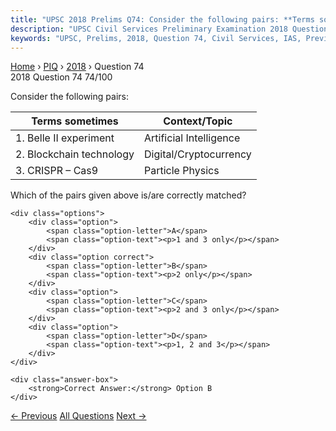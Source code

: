 ```yaml
---
title: "UPSC 2018 Prelims Q74: Consider the following pairs: **Terms sometimes** | **Contex..."
description: "UPSC Civil Services Preliminary Examination 2018 Question 74 with options and answer"
keywords: "UPSC, Prelims, 2018, Question 74, Civil Services, IAS, Previous Year Questions"
---
```


<nav class="breadcrumb">
    <a href="../../">Home</a>
    <span>›</span>
    <a href="../">PIQ</a>
    <span>›</span>
    <a href="./">2018</a>
    <span>›</span>
    <span>Question 74</span>
</nav>

<div class="question-header">
    <div class="question-meta">
        <span class="year-badge">2018</span>
        <span class="question-number">Question 74</span>
        <span class="progress">74/100</span>
    </div>
    <div class="progress-bar">
        <div class="progress-fill" style="width: 74.0%"></div>
    </div>
</div>

<div class="question-content">
    <div class="question-text">
        <p>Consider the following pairs:</p>
<table>
<thead>
<tr>
<th><strong>Terms sometimes</strong></th>
<th><strong>Context/Topic</strong></th>
</tr>
</thead>
<tbody>
<tr>
<td>1. Belle II experiment</td>
<td>Artificial Intelligence</td>
</tr>
<tr>
<td>2. Blockchain technology</td>
<td>Digital/Cryptocurrency</td>
</tr>
<tr>
<td>3. CRISPR – Cas9</td>
<td>Particle Physics</td>
</tr>
</tbody>
</table>
<p>Which of the pairs given above is/are correctly matched?</p>
    </div>
    
    <div class="options">
        <div class="option">
            <span class="option-letter">A</span>
            <span class="option-text"><p>1 and 3 only</p></span>
        </div>
        <div class="option correct">
            <span class="option-letter">B</span>
            <span class="option-text"><p>2 only</p></span>
        </div>
        <div class="option">
            <span class="option-letter">C</span>
            <span class="option-text"><p>2 and 3 only</p></span>
        </div>
        <div class="option">
            <span class="option-letter">D</span>
            <span class="option-text"><p>1, 2 and 3</p></span>
        </div>
    </div>

    <div class="answer-box">
        <strong>Correct Answer:</strong> Option B
    </div>
</div>

<div class="question-nav">
    <a href="../q073-with-reference-to-the-genetically-modified-mustard/" class="nav-btn prev">← Previous</a>
    <a href="../" class="nav-btn center">All Questions</a>
    <a href="../q075-which-of-the-following-statement-best-describes-ca/" class="nav-btn next">Next →</a>
</div>

